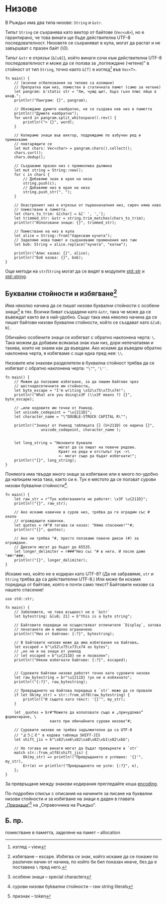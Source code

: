 #  Низове

В Ръждьо има два типа низове: `String` и `&str`.

Типът `String` се съхранява като вектор от байтове (`Vec<u8>`), но е
гарантирано, че това винаги ще бъде действителна UTF-8 последователност. Низовете се
съхраняват в купа, могат да растат и не завършват с празен байт (\0).

Типът `&str` е отрязък (`&[u8]`), който винаги сочи към действителна UTF-8
последователност и може да се ползва за „поглеждане (четене)” в стойност от тип
`String`, точно както `&[T]` е _изглед_[^view] във `Vec<T>`.

```rust,editable
fn main() {
    // (всички отбелязвания на типове са излишни)
    // Препратка към низ, поместен в статичната памет (само за четене)
    let pangram: &'static str = "Хм, чужд щит, бърз гьон плюс яйце в шкаф.";
    println!("Панграм: {}", pangram);

    // Обхождаме думите наобратно, не се създава нов низ в паметта
    println!("Думите наобратно");
    for word in pangram.split_whitespace().rev() {
        println!("> {}", word);
    }

    // Копираме знаци във вектор, подреждаме по азбучен ред и премахваме
    // повтарящите се
    let mut chars: Vec<char> = pangram.chars().collect();
    chars.sort();
    chars.dedup();

    // Създаваме празен низ с променлива дължина
    let mut string = String::new();
    for c in chars {
        // Добавяме знак в края на низа
        string.push(c);
        // Добавяме низ в края на низа
        string.push_str(", ");
    }

    // Окастреният низ е отрязък от първоначалния низ, сиреч няма ново
    // поместване в паметта.
    let chars_to_trim: &[char] = &[' ', ','];
    let trimmed_str: &str = string.trim_matches(chars_to_trim);
    println!("Използвани знаци: {}", trimmed_str);

    // Поместване на низ в купа
    let alice = String::from("Харесвам кучета");
    // Заделяме нова памет и съхраняваме променения низ там
    let bob: String = alice.replace("кучета", "котки");

    println!("Алис казва: {}", alice);
    println!("Боб казва: {}", bob);
}
```

Още методи на `str`/`String` могат да се видят в модулите [std::str][str] и
[std::string][string].

## Буквални стойности и избягване[^escape]

Има няколко начина да се пишат низови буквални стойности с особени
знаци[^spec_chars] в тях. Всички биват създадени като `&str`, така че може да
се въвеждат както ви е най-удобно. Също така има няколко начина да се пишат
байтови низови буквални стойности, който се създават като `&[u8; N]`.

Обичайно особените знаци се избягват с обратно наклонена черта: `\`. Така можем
да добавим всякакъв знак към низ, дори непечатаеми и такива, които не знаем как
да въведем. Ако искаме да въведем обратно наклонена черта, я избягваме с още
една пред нея: `\\`.

Низовите или знакови разделители в буквална стойност трябва да се избягват с
обратно наклонена черта: `"\""`, `'\''`.

```rust,editable
fn main() {
    // Можем да ползваме избягване, за да пишем байтове чрез
    // шестнадесетичните им стойности…
    let byte_escape = "I'm writing \x52\x75\x73\x74!";
    println!("What are you doing\x3F (\\x3F means ?) {}", byte_escape);

    // …или кодовите им точки от Уникод.
    let unicode_codepoint = "\u{211D}";
    let character_name = "\"DOUBLE-STRUCK CAPITAL R\"";

    println!("Знакът от Уникод таблицата {} (U+211D) се нарича {}",
                unicode_codepoint, character_name );


    let long_string = "Низовите буквали
                        могат да се пишат на повече редове.
                        Краят на реда и отстъпът тук ->\
                        <- могат също да бъдат избегнати!";
    println!("{}", long_string);
}
```

Понякога има твърде много знаци за избягване или е много по-удобно да напишем низа
така, както си е. Тук е мястото да се ползват сурови низови буkвални
стойности[^raw_str].

```rust, editable
fn main() {
    let raw_str = r"Тук избягванията не работят: \x3F \u{211D}";
    println!("{}", raw_str);

    // Ако искаме кавички в суров низ, трябва да го оградим със # около
    // ограждащите кавички.
    let quotes = r#"И тогава си казах: "Няма спасение!""#;
    println!("{}", quotes);

    // Ако ни трябва "#, просто ползваме повече диези (#) за ограждане.
    // Диезите могат да бъдат до 65535.
    let longer_delimiter = r###"Низ със "# в него. И после даже "##!"###;
    println!("{}", longer_delimiter);
}
```

Искаме низ, който не е кодиран като UTF-8? (Да не забравяме, `str` и `String`
трябва да са действителни UTF-8.) Или може би искаме поредица от байтове, която
е почти само текст? Байтовите низове са нашето спасение!

```rust, editable
use std::str;

fn main() {
    // Забележете, че това всъщност не е `&str`
    let bytestring: &[u8; 21] = b"this is a byte string";

    // Байтовите поредици не осъществяват отличителя `Display`, затова
    // печатането им е малко ограничено
    println!("Низ от байтове: {:?}", bytestring);

    // В байтовите низове може да има избягвания на байтове…
    let escaped = b"\x52\x75\x73\x74 as bytes";
    // …но не и на знаци от уникод
    // let escaped = b"\u{211D} не е позволен";
    println!("Някои избегнати байтове: {:?}", escaped);


    // Суровите байтови низове работят точно като суровите низове
    let raw_bytestring = br"\u{211D} тук не е избяхнато";
    println!("{:?}", raw_bytestring);

    // Превръщането на байтова поредица в `str` може да се провали
    if let Ok(my_str) = str::from_utf8(raw_bytestring) {
        println!("И същото като текст: '{}'", my_str);
    }

    let _quotes = br#"Можете да използвате също и „причудливо“ форматиране, \
                    както при обичайните сурови низове"#;

    // Суровите низове не трябва задължително да са UTF-8
    // "ようこそ" в кодова таблица SHIFT-JIS
    let shift_jis = b"\x82\xe6\x82\xa8\x82\xb1\x82\xbb";

    // Но тогава не винаги могат да бъдат превърнати в `str`
    match str::from_utf8(shift_jis) {
        Ok(my_str) => println!("Превръщането е успешно: '{}'", my_str),
        Err(e) => println!("Превръщането не успя: {:?}", e),
    };
}
```

За превръщане между знакови кодирания прегледайте коша
[encoding][encoding-crate].

По-подробен списък с описания на начините за писане на буквални низови
стойности и за избягване на знаци е даден в главата [„Признаци”][tokens][^token]
на „Справочника на Ръждьо”.


## Б. пр.

[^view]: изглед – view

[^spec_chars]: особени знаци – special characters

[^escape]: избягване – escape. Избягва се знак, който искаме да се покаже по
  различен начин от начина, по който би бил показан иначе, без да е поставена `\`
  пред него.

[^raw_str]: сурови низови буkвални стойности – raw string literals

поместване в паметта, заделяне на памет – allocation

[^pangram]: панграм – Панграмата ((ж. грамат. р.), наричана още панграм (pangram) (м. грамат. р.), от
гръцки: παν γράμμα, pan gramma, „всяка буква“) е изречение, включващо всички
букви (глифи/глифове) от дадена азбука (например българската, английската
латиница или гръцката).

[^token]: признак – token


[str]: https://doc.rust-lang.org/std/str/
[string]: https://doc.rust-lang.org/std/string/
[tokens]: https://doc.rust-lang.org/reference/tokens.html
[encoding-crate]: https://crates.io/crates/encoding
